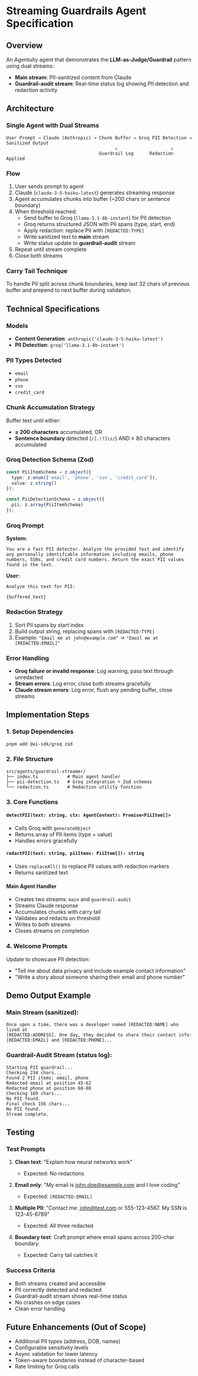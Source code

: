 # Streaming Guardrails Agent Specification

## Overview

An Agentuity agent that demonstrates the **LLM-as-Judge/Guardrail** pattern using dual streams:
- **Main stream**: PII-sanitized content from Claude
- **Guardrail-audit stream**: Real-time status log showing PII detection and redaction activity

## Architecture

### Single Agent with Dual Streams

```
User Prompt → Claude (Anthropic) → Chunk Buffer → Groq PII Detection → Sanitized Output
                                         ↓                    ↓
                                   Guardrail Log      Redaction Applied
```

### Flow

1. User sends prompt to agent
2. Claude (`claude-3-5-haiku-latest`) generates streaming response
3. Agent accumulates chunks into buffer (~200 chars or sentence boundary)
4. When threshold reached:
   - Send buffer to Groq (`llama-3.1-8b-instant`) for PII detection
   - Groq returns structured JSON with PII spans (type, start, end)
   - Apply redaction: replace PII with `[REDACTED:TYPE]`
   - Write sanitized text to **main** stream
   - Write status update to **guardrail-audit** stream
5. Repeat until stream complete
6. Close both streams

### Carry Tail Technique

To handle PII split across chunk boundaries, keep last 32 chars of previous buffer and prepend to next buffer during validation.

## Technical Specifications

### Models

- **Content Generation**: `anthropic('claude-3-5-haiku-latest')`
- **PII Detection**: `groq('llama-3.1-8b-instant')`

### PII Types Detected

- `email`
- `phone`
- `ssn`
- `credit_card`

### Chunk Accumulation Strategy

Buffer text until either:
- **≥ 200 characters** accumulated, OR
- **Sentence boundary** detected (`/[.!?]\s/`) AND ≥ 80 characters accumulated

### Groq Detection Schema (Zod)

```typescript
const PiiItemSchema = z.object({
  type: z.enum(['email', 'phone', 'ssn', 'credit_card']),
  value: z.string()
});

const PiiDetectionSchema = z.object({
  pii: z.array(PiiItemSchema)
});
```

### Groq Prompt

**System:**
```
You are a fast PII detector. Analyze the provided text and identify any personally identifiable information including emails, phone numbers, SSNs, and credit card numbers. Return the exact PII values found in the text.
```

**User:**
```
Analyze this text for PII:

{buffered_text}
```

### Redaction Strategy

1. Sort PII spans by start index
2. Build output string, replacing spans with `[REDACTED:TYPE]`
3. Example: `"Email me at john@example.com"` → `"Email me at [REDACTED:EMAIL]"`

### Error Handling

- **Groq failure or invalid response**: Log warning, pass text through unredacted
- **Stream errors**: Log error, close both streams gracefully
- **Claude stream errors**: Log error, flush any pending buffer, close streams

## Implementation Steps

### 1. Setup Dependencies

```bash
pnpm add @ai-sdk/groq zod
```

### 2. File Structure

```
src/agents/guardrail-streamer/
├── index.ts           # Main agent handler
├── pii-detection.ts   # Groq integration + Zod schemas
└── redaction.ts       # Redaction utility function
```

### 3. Core Functions

#### `detectPII(text: string, ctx: AgentContext): Promise<PiiItem[]>`
- Calls Groq with `generateObject`
- Returns array of PII items (type + value)
- Handles errors gracefully

#### `redactPII(text: string, piiItems: PiiItem[]): string`
- Uses `replaceAll()` to replace PII values with redaction markers
- Returns sanitized text

#### Main Agent Handler
- Creates two streams: `main` and `guardrail-audit`
- Streams Claude response
- Accumulates chunks with carry tail
- Validates and redacts on threshold
- Writes to both streams
- Closes streams on completion

### 4. Welcome Prompts

Update to showcase PII detection:
- "Tell me about data privacy and include example contact information"
- "Write a story about someone sharing their email and phone number"

## Demo Output Example

### Main Stream (sanitized):
```
Once upon a time, there was a developer named [REDACTED:NAME] who lived at 
[REDACTED:ADDRESS]. One day, they decided to share their contact info: 
[REDACTED:EMAIL] and [REDACTED:PHONE]...
```

### Guardrail-Audit Stream (status log):
```
Starting PII guardrail...
Checking 234 chars...
Found 2 PII items: email, phone
Redacted email at position 45-62
Redacted phone at position 68-80
Checking 189 chars...
No PII found.
Final check 156 chars...
No PII found.
Stream complete.
```

## Testing

### Test Prompts

1. **Clean text**: "Explain how neural networks work"
   - Expected: No redactions

2. **Email only**: "My email is john.doe@example.com and I love coding"
   - Expected: `[REDACTED:EMAIL]`

3. **Multiple PII**: "Contact me: john@test.com or 555-123-4567. My SSN is 123-45-6789"
   - Expected: All three redacted

4. **Boundary test**: Craft prompt where email spans across 200-char boundary
   - Expected: Carry tail catches it

### Success Criteria

- Both streams created and accessible
- PII correctly detected and redacted
- Guardrail-audit stream shows real-time status
- No crashes on edge cases
- Clean error handling

## Future Enhancements (Out of Scope)

- Additional PII types (address, DOB, names)
- Configurable sensitivity levels
- Async validation for lower latency
- Token-aware boundaries instead of character-based
- Rate limiting for Groq calls
